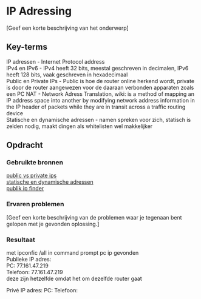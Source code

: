 # IP Adressing
[Geef een korte beschrijving van het onderwerp]

## Key-terms
IP adressen - Internet Protocol address  
IPv4 en IPv6 - IPv4 heeft 32 bits, meestal geschreven in decimalen, IPv6 heeft 128 bits, vaak geschreven in hexadecimaal  
Public en Private IPs - Public is hoe de router online herkend wordt, private is door de router aangewezen voor de daaraan verbonden apparaten zoals een PC 
NAT - Network Adress Translation, wiki: is a method of mapping an IP address space into another by modifying network address information in the IP header of packets while they are in transit across a traffic routing device  
Statische en dynamische adressen - namen spreken voor zich, statisch is zelden nodig, maakt dingen als whitelisten wel makkelijker

## Opdracht
### Gebruikte bronnen
[public vs private ips](https://www.scaler.com/topics/computer-network/public-and-private-ip-address/)  
[statische en dynamische adressen](https://support.google.com/fiber/answer/3547208?hl=en)  
[publik ip finder](https://whatismyipaddress.com/)
### Ervaren problemen
[Geef een korte beschrijving van de problemen waar je tegenaan bent gelopen met je gevonden oplossing.]

### Resultaat
met ipconfic /all in command prompt pc ip gevonden  
Publieke IP adres:  
PC: 77.161.47.219  
Telefoon: 77.161.47.219  
deze zijn hetzelfde omdat het om dezelfde router gaat  

Privé IP adres:
PC: 
Telefoon: